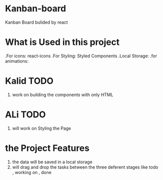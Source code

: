 # Kanban-board
Kanban Board bulided by react

# What is Used in this project 

.For icons: react-icons
.For Styling: Styled Components
.Local Storage: 
.for animations:

# Kalid TODO
1. work on building the components with only HTML 

# ALi TODO
1. will work on Styling the Page

# the Project Features

1. the data will be saved in a local storage 
2. will drag and drop the tasks between the three deferent stages like todo , working on , done 